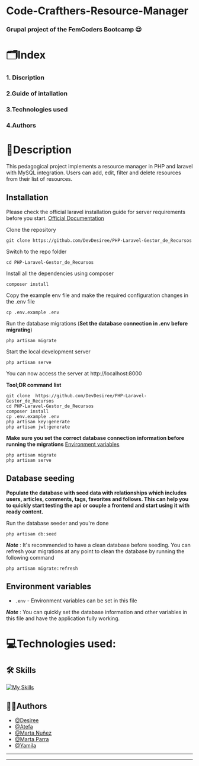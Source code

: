 
# Code-Crafthers-Resource-Manager 

### Grupal project  of the FemCoders Bootcamp 😍

# 🗂️Index
### 1. Discription
### 2.Guide of intallation
### 3.Technologies used
### 4.Authors



# 📝Description
This pedagogical project implements a resource manager in PHP and laravel with MySQL integration. Users can add, edit, filter and delete resources from their list of resources.

## Installation

Please check the official laravel installation guide for server requirements before you start. [Official Documentation](https://laravel.com/docs/5.4/installation#installation)


Clone the repository

    git clone https://github.com/DevDesiree/PHP-Laravel-Gestor_de_Recursos

Switch to the repo folder

    cd PHP-Laravel-Gestor_de_Recursos

Install all the dependencies using composer

    composer install

Copy the example env file and make the required configuration changes in the .env file

    cp .env.example .env



Run the database migrations (**Set the database connection in .env before migrating**)

    php artisan migrate

Start the local development server

    php artisan serve

You can now access the server at http://localhost:8000

**Tool;DR command list**

    git clone  https://github.com/DevDesiree/PHP-Laravel-Gestor_de_Recursos
    cd PHP-Laravel-Gestor_de_Recursos
    composer install
    cp .env.example .env
    php artisan key:generate
    php artisan jwt:generate 
    
**Make sure you set the correct database connection information before running the migrations** [Environment variables](#environment-variables)

    php artisan migrate
    php artisan serve

## Database seeding

**Populate the database with seed data with relationships which includes users, articles, comments, tags, favorites and follows. This can help you to quickly start testing the api or couple a frontend and start using it with ready content.**


Run the database seeder and you're done

    php artisan db:seed

***Note*** : It's recommended to have a clean database before seeding. You can refresh your migrations at any point to clean the database by running the following command

    php artisan migrate:refresh   

## Environment variables

- `.env` - Environment variables can be set in this file

***Note*** : You can quickly set the database information and other variables in this file and have the application fully working.


# 💻Technologies used:
## 🛠️ Skills

[![My Skills](https://skillicons.dev/icons?i=html,js,tailwind,git,github,figma,php,laravel,mysql)](https://skillicons.dev)

##  👩‍💻Authors

- [@Desiree](https://github.com/DevDesiree)
- [@Atefa](https://github.com/Atefa1234)
- [@Marta Nuñez](https://github.com/martanuan)
- [@Marta Parra](https://github.com/Macata47)
- [@Yamila](https://github.com/yamiranea)

----------
----------
 


